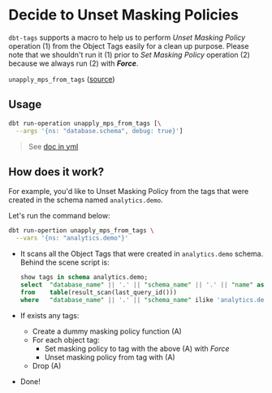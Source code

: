 # Decide to Unset Masking Policies

`dbt-tags` supports a macro to help us to perform _Unset Masking Policy_ operation (1) from the Object Tags easily for a clean up purpose. Please note that we shouldn't run it (1) prior to _Set Masking Policy_ operation (2) because we always run (2) with **_Force_**.

`unapply_mps_from_tags` ([source](https://github.com/infinitelambda/dbt-tags/blob/main/macros/apply-tags/unapply_mps_from_tags.sql))

## Usage

```bash
dbt run-operation unapply_mps_from_tags [\
  --args '{ns: "database.schema", debug: true}']
```

> See [doc in yml](https://github.com/infinitelambda/dbt-tags/blob/main/macros/apply-tags/unapply_mps_from_tags.yml)

## How does it work?

For example, you'd like to Unset Masking Policy from the tags that were created in the schema named `analytics.demo`.

Let's run the command below:

```bash
dbt run-opertion unapply_mps_from_tags \
  --vars '{ns: "analytics.demo"}'
```

- It scans all the Object Tags that were created in `analytics.demo` schema. Behind the scene script is:

    ```sql
    show tags in schema analytics.demo;
    select  "database_name" || '.' || "schema_name" || '.' || "name" as tag_name
    from    table(result_scan(last_query_id()))
    where   "database_name" || '.' || "schema_name" ilike 'analytics.demo';
    ```

- If exists any tags:
    - Create a dummy masking policy function (A)
    - For each object tag:
        - Set masking policy to tag with the above (A) with _Force_
        - Unset masking policy from tag with (A)
    - Drop (A)

- Done!
